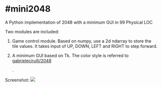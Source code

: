 #mini2048
========

A Python implementation of 2048 with a minimum GUI in 99 Physical LOC

Two modules are included:

1) Game control module. Based on numpy, use a 2d ndarray to store the tile values. It takes input of UP, DOWN, LEFT and RIGHT to step forward. 

2) A minimum GUI based on Tk. The color style is referred to <a href="https://github.com/gabrielecirulli/2048">gabrielecirulli/2048</a></p>.

Screenshot:
![](https://github.com/frombeijingwithlove/mini2048/blob/master/Screenshot.png)
